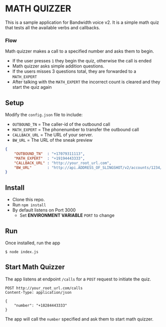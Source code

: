 # MATH QUIZZER

This is a sample application for Bandwidth voice v2. It is a simple math quiz that tests all the available verbs and callbacks.

### Flow

Math quizzer makes a call to a specified number and asks them to begin.

* If the user presses `1` they begin the quiz, otherwise the call is ended
* Math quizzer asks simple addition questions.
* If the users misses 3 questions total, they are forwarded to a `MATH_EXPERT`
* After talking with the `MATH_EXPERT` the incorrect count is cleared and they start the quiz again

## Setup
Modify the `config.json` file to include:

* `OUTBOUND_TN` = The caller-id of the outbound call
* `MATH_EXPERT` = The phonenumber to transfer the outbound call
* `CALLBACK_URL` = The URL of your server.
* `BW_URL` = The URL of the sneak preview

```json
{
    "OUTBOUND_TN"  : "+17079311113",
    "MATH_EXPERT"  : "+19194443333",
    "CALLBACK_URL" : "http://your_root_url.com",
    "BW_URL"       : "http://api.ADDRESS_OF_SLINGSHOT/v2/accounts/1234/",
}
```

## Install

* Clone this repo.
* Run `npm install`
* By default listens on Port 3000
    * Set **ENVIRONMENT VARIABLE** `PORT` to change

## Run

Once installed, run the app

```$ node index.js```

## Start Math Quizzer

The app listens at endpoint `/calls` for a `POST` request to initiate the quiz.

```http
POST http://your_root_url.com/calls
Content-Type: application/json

{
    "number": "+18284443333"
}
```

The app will call the `number` specified and ask them to start math quizzer.
